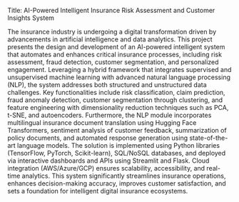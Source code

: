Title: AI-Powered Intelligent Insurance Risk Assessment and Customer Insights System

The insurance industry is undergoing a digital transformation driven by advancements in artificial intelligence and data analytics. This project presents the design and development of an AI-powered intelligent system that automates and enhances critical insurance processes, including risk assessment, fraud detection, customer segmentation, and personalized engagement. Leveraging a hybrid framework that integrates supervised and unsupervised machine learning with advanced natural language processing (NLP), the system addresses both structured and unstructured data challenges. Key functionalities include risk classification, claim prediction, fraud anomaly detection, customer segmentation through clustering, and feature engineering with dimensionality reduction techniques such as PCA, t-SNE, and autoencoders. Furthermore, the NLP module incorporates multilingual insurance document translation using Hugging Face Transformers, sentiment analysis of customer feedback, summarization of policy documents, and automated response generation using state-of-the-art language models. The solution is implemented using Python libraries (TensorFlow, PyTorch, Scikit-learn), SQL/NoSQL databases, and deployed via interactive dashboards and APIs using Streamlit and Flask. Cloud integration (AWS/Azure/GCP) ensures scalability, accessibility, and real-time analytics. This system significantly streamlines insurance operations, enhances decision-making accuracy, improves customer satisfaction, and sets a foundation for intelligent digital insurance ecosystems.

